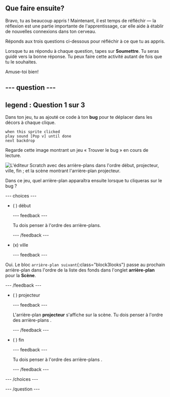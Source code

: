 ## Que faire ensuite?

Bravo, tu as beaucoup appris ! Maintenant, il est temps de réfléchir — la réflexion est une partie importante de l'apprentissage, car elle aide à établir de nouvelles connexions dans ton cerveau.

Réponds aux trois questions ci-dessous pour réfléchir à ce que tu as appris.

Lorsque tu as répondu à chaque question, tapes sur **Soumettre**. Tu seras guidé vers la bonne réponse. Tu peux faire cette activité autant de fois que tu le souhaites.

Amuse-toi bien!

--- question ---
---
legend : Question 1 sur 3
---

Dans ton jeu, tu as ajouté ce code à ton **bug** pour te déplacer dans les décors à chaque clique.

```blocks3
when this sprite clicked
play sound [Pop v] until done
next backdrop
```

Regarde cette image montrant un jeu « Trouver le bug » en cours de lecture.

![L'éditeur Scratch avec des arrière-plans dans l'ordre début, projecteur, ville, fin ; et la scène montrant l'arrière-plan projecteur.](images/quiz1-backdrops.png)

Dans ce jeu, quel arrière-plan apparaîtra ensuite lorsque tu cliqueras sur le bug ?

--- choices ---

- ( ) début

  --- feedback ---

  Tu dois penser à l'ordre des arrière-plans.

  --- /feedback ---

- (x) ville

  --- feedback ---

Oui. Le bloc `arrière-plan suivant`{:class="block3looks"} passe au prochain arrière-plan dans l'ordre de la liste des fonds dans l'onglet **arrière-plan** pour la **Scène**.

--- /feedback ---

- ( ) projecteur

  --- feedback ---

  L'arrière-plan **projecteur** s'affiche sur la scène. Tu dois penser à l'ordre des arrière-plans .

  --- /feedback ---

- ( ) fin

  --- feedback ---

  Tu dois penser à l'ordre des arrière-plans .

  --- /feedback ---

--- /choices ---

--- /question ---

